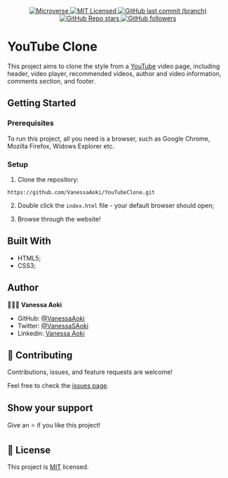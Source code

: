 <p align="center">
  <a href="https://www.microverse.org/">
    <img alt="Microverse" src="https://img.shields.io/badge/-Microverse-blueviolet?style=flat-square">
  </a>
  <a href="https://github.com/VanessaAoki/YouTubeClone/blob/main/LICENSE">
    <img alt="MIT Licensed" src="https://img.shields.io/github/license/VanessaAoki/YouTubeClone?style=flat-square">
  </a>
  <a href="https://github.com/VanessaAoki/YouTubeClone">
    <img alt="GitHub last commit (branch)" src="https://img.shields.io/github/last-commit/VanessaAoki/YouTubeClone/feature?color=blue&style=flat-square">
  </a>
  <a href="https://github.com/VanessaAoki/YouTubeClone">
    <img alt="GitHub Repo stars" src="https://img.shields.io/github/stars/VanessaAoki/YouTubeClone?color=pink&label=%E2%98%85%20stars%20&style=flat-square">
  </a>
  <a href="https://github.com/VanessaAoki">
    <img alt="GitHub followers" src="https://img.shields.io/github/followers/VanessaAoki?color=yellow&logo=github&style=flat-square">
  </a>
</p>

# YouTube Clone
This project aims to clone the style from a [YouTube](https://www.youtube.com) video page, including header, video player, recommended videos, author and video information, comments section, and footer.

## Getting Started

### Prerequisites
To run this project, all you need is a browser, such as Google Chrome, Mozilla Firefox, Widows Explorer etc.

### Setup

1. Clone the repository:
```
https://github.com/VanessaAoki/YouTubeClone.git
```
2. Double click the `index.html` file - your default browser should open;

3. Browse through the website!


## Built With

- HTML5;
- CSS3;

## Author

👩🏼‍💻 **Vanessa Aoki**

- GitHub: [@VanessaAoki](https://github.com/VanessaAoki)
- Twitter: [@VanessaSAoki](https://twitter.com/VanessaSAoki)
- Linkedin: [Vanessa Aoki](https://www.linkedin.com/in/vanessasaoki/)


## 🤝 Contributing

Contributions, issues, and feature requests are welcome!

Feel free to check the [issues page](https://github.com/VanessaAoki/YouTubeClone/issues).


## Show your support

Give an ⭐️ if you like this project!


## 📝 License

This project is [MIT](./LICENSE) licensed.
